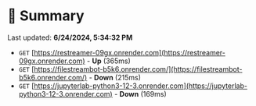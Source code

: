 # 📖 Summary
Last updated: **6/24/2024, 5:34:32 PM**

- `GET` [https://restreamer-09gx.onrender.com](https://restreamer-09gx.onrender.com) - **Up** (365ms)
- `GET` [https://filestreambot-b5k6.onrender.com/](https://filestreambot-b5k6.onrender.com/) - **Down** (215ms)
- `GET` [https://jupyterlab-python3-12-3.onrender.com](https://jupyterlab-python3-12-3.onrender.com) - **Down** (169ms)
